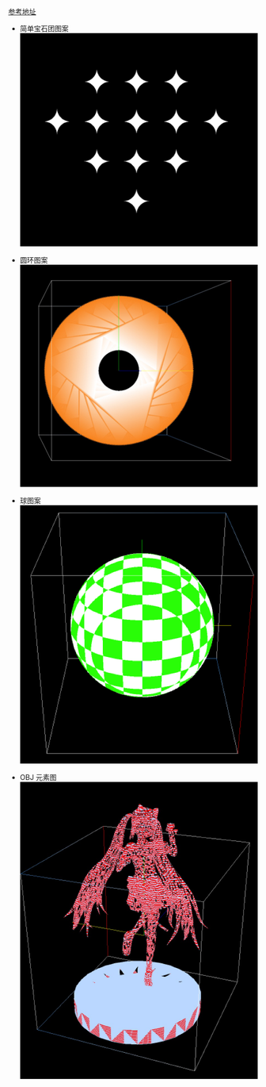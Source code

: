 [参考地址](#https://juejin.im/post/5c39af866fb9a049ea392c6e#heading-19)

- 简单宝石团图案
![宝石团](https://github.com/HadesHe/OpenGL2/blob/master/app/src/main/res/drawable/treasure.jpeg)

- 圆环图案
![圆环](https://github.com/HadesHe/OpenGL2/blob/master/app/src/main/res/drawable/ring.jpg)

- 球图案
![球](https://github.com/HadesHe/OpenGL2/blob/master/app/src/main/res/drawable/ball.png)

- OBJ 元素图
![元素图](https://github.com/HadesHe/OpenGL2/blob/master/app/src/main/res/drawable/obj.jpeg)
